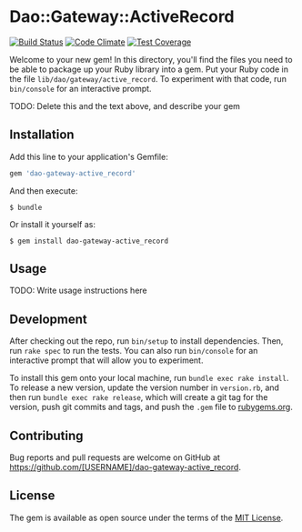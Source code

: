 # Dao::Gateway::ActiveRecord

[![Build Status](https://travis-ci.org/dao-rb/dao-gateway-active_record.svg?branch=master)](https://travis-ci.org/dao-rb/dao-gateway-active_record)
[![Code Climate](https://codeclimate.com/github/dao-rb/dao-gateway-active_record/badges/gpa.svg)](https://codeclimate.com/github/dao-rb/dao-gateway-active_record)
[![Test Coverage](https://codeclimate.com/github/dao-rb/dao-gateway-active_record/badges/coverage.svg)](https://codeclimate.com/github/dao-rb/dao-gateway-active_record/coverage)

Welcome to your new gem! In this directory, you'll find the files you need to be able to package up your Ruby library into a gem. Put your Ruby code in the file `lib/dao/gateway/active_record`. To experiment with that code, run `bin/console` for an interactive prompt.

TODO: Delete this and the text above, and describe your gem

## Installation

Add this line to your application's Gemfile:

```ruby
gem 'dao-gateway-active_record'
```

And then execute:

    $ bundle

Or install it yourself as:

    $ gem install dao-gateway-active_record

## Usage

TODO: Write usage instructions here

## Development

After checking out the repo, run `bin/setup` to install dependencies. Then, run `rake spec` to run the tests. You can also run `bin/console` for an interactive prompt that will allow you to experiment.

To install this gem onto your local machine, run `bundle exec rake install`. To release a new version, update the version number in `version.rb`, and then run `bundle exec rake release`, which will create a git tag for the version, push git commits and tags, and push the `.gem` file to [rubygems.org](https://rubygems.org).

## Contributing

Bug reports and pull requests are welcome on GitHub at https://github.com/[USERNAME]/dao-gateway-active_record.


## License

The gem is available as open source under the terms of the [MIT License](http://opensource.org/licenses/MIT).


